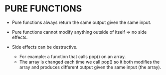 # PURE FUNCTIONS

* Pure functions always return the same output given the same input.

* Pure functions cannot modify anything outside of itself => no side effects. 

* Side effects can be destructive.
    * For example: a function that calls pop() on an array. 
    * The array is changed each time we call pop() so it both modifies the array and produces different output given the same input (the array).


